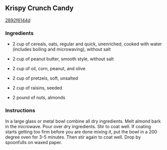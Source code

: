 ## Krispy Crunch Candy

[2892f6144d](http://www.food.com/recipe/krispy-crunch-candy-404588)

### Ingredients

 - 2 cup of cereals, oats, regular and quick, unenriched, cooked with water (includes boiling and microwaving), without salt

 - 2 cup of peanut butter, smooth style, without salt

 - 2 cup of oil, corn, peanut, and olive

 - 2 cup of pretzels, soft, unsalted

 - 2 cup of raisins, seeded

 - 2 pound of nuts, almonds

### Instructions

In a large glass or metal bowl combine all dry ingredients. Melt almond bark in the microwave. Pour over dry ingredients. Stir to coat well. If coating starts getting too firm before you are done mixing it, put the bowl in a 200 degree oven for 3-5 minutes. Then stir again to coat well. Drop by spoonfulls on waxed paper.